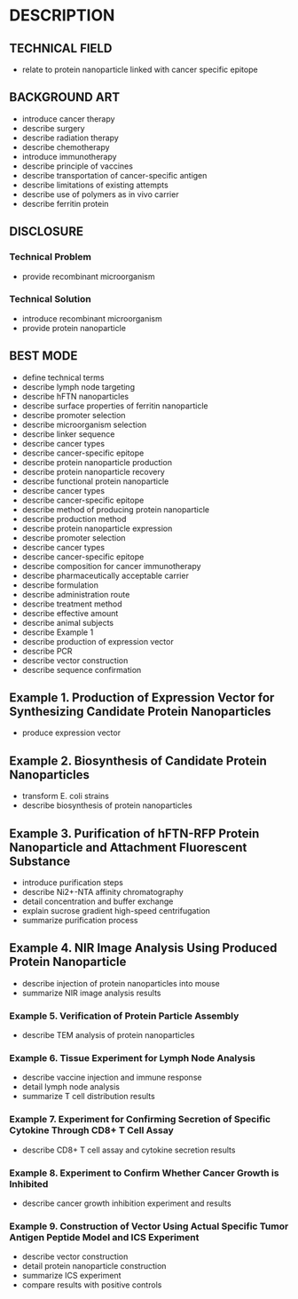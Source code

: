 # DESCRIPTION

## TECHNICAL FIELD

- relate to protein nanoparticle linked with cancer specific epitope

## BACKGROUND ART

- introduce cancer therapy
- describe surgery
- describe radiation therapy
- describe chemotherapy
- introduce immunotherapy
- describe principle of vaccines
- describe transportation of cancer-specific antigen
- describe limitations of existing attempts
- describe use of polymers as in vivo carrier
- describe ferritin protein

## DISCLOSURE

### Technical Problem

- provide recombinant microorganism

### Technical Solution

- introduce recombinant microorganism
- provide protein nanoparticle

## BEST MODE

- define technical terms
- describe lymph node targeting
- describe hFTN nanoparticles
- describe surface properties of ferritin nanoparticle
- describe promoter selection
- describe microorganism selection
- describe linker sequence
- describe cancer types
- describe cancer-specific epitope
- describe protein nanoparticle production
- describe protein nanoparticle recovery
- describe functional protein nanoparticle
- describe cancer types
- describe cancer-specific epitope
- describe method of producing protein nanoparticle
- describe production method
- describe protein nanoparticle expression
- describe promoter selection
- describe cancer types
- describe cancer-specific epitope
- describe composition for cancer immunotherapy
- describe pharmaceutically acceptable carrier
- describe formulation
- describe administration route
- describe treatment method
- describe effective amount
- describe animal subjects
- describe Example 1
- describe production of expression vector
- describe PCR
- describe vector construction
- describe sequence confirmation

## Example 1. Production of Expression Vector for Synthesizing Candidate Protein Nanoparticles

- produce expression vector

## Example 2. Biosynthesis of Candidate Protein Nanoparticles

- transform E. coli strains
- describe biosynthesis of protein nanoparticles

## Example 3. Purification of hFTN-RFP Protein Nanoparticle and Attachment Fluorescent Substance

- introduce purification steps
- describe Ni2+-NTA affinity chromatography
- detail concentration and buffer exchange
- explain sucrose gradient high-speed centrifugation
- summarize purification process

## Example 4. NIR Image Analysis Using Produced Protein Nanoparticle

- describe injection of protein nanoparticles into mouse
- summarize NIR image analysis results

### Example 5. Verification of Protein Particle Assembly

- describe TEM analysis of protein nanoparticles

### Example 6. Tissue Experiment for Lymph Node Analysis

- describe vaccine injection and immune response
- detail lymph node analysis
- summarize T cell distribution results

### Example 7. Experiment for Confirming Secretion of Specific Cytokine Through CD8+ T Cell Assay

- describe CD8+ T cell assay and cytokine secretion results

### Example 8. Experiment to Confirm Whether Cancer Growth is Inhibited

- describe cancer growth inhibition experiment and results

### Example 9. Construction of Vector Using Actual Specific Tumor Antigen Peptide Model and ICS Experiment

- describe vector construction
- detail protein nanoparticle construction
- summarize ICS experiment
- compare results with positive controls


